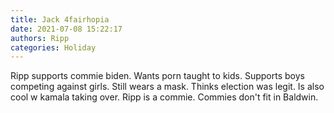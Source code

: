 ```yaml
---
title: Jack 4fairhopia
date: 2021-07-08 15:22:17
authors: Ripp
categories: Holiday
---
```


 Ripp supports commie biden.
Wants porn taught to kids.
Supports boys competing against girls.
Still wears a mask.
Thinks election was legit.
Is also cool w kamala taking over.
Ripp is a commie. Commies don't fit in Baldwin.